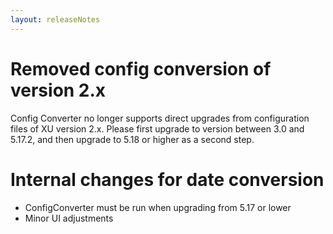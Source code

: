 ```yaml
---
layout: releaseNotes
---
```


# Removed config conversion of version 2.x
Config Converter no longer supports direct upgrades from configuration files of XU version 2.x. Please first upgrade to version between 3.0 and 5.17.2, and then upgrade to 5.18 or higher as a second step.

# Internal changes for date conversion
* ConfigConverter must be run when upgrading from 5.17 or lower
* Minor UI adjustments